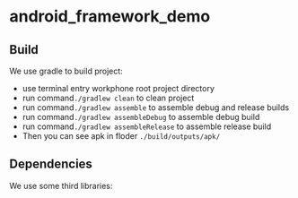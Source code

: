 android_framework_demo
======================

Build
-------------
We use gradle to build project:

- use terminal entry workphone root project directory
- run command<code>./gradlew clean</code> to clean project
- run command<code>./gradlew assemble</code> to assemble debug and release builds
- run command<code>./gradlew assembleDebug</code> to assemble debug build
- run command<code>./gradlew assembleRelease</code> to assemble release build
- Then you can see apk in floder <code>./build/outputs/apk/</code>

Dependencies
-------------
We use some third
 libraries:



